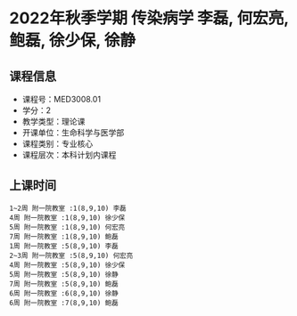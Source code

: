 # 2022年秋季学期 传染病学 李磊, 何宏亮, 鲍磊, 徐少保, 徐静






## 课程信息

- 课程号：MED3008.01
- 学分：2
- 教学类型：理论课
- 开课单位：生命科学与医学部
- 课程类别：专业核心
- 课程层次：本科计划内课程

## 上课时间

```
1~2周 附一院教室 :1(8,9,10) 李磊
4周 附一院教室 :1(8,9,10) 徐少保
5周 附一院教室 :1(8,9,10) 何宏亮
7周 附一院教室 :1(8,9,10) 鲍磊
1周 附一院教室 :5(8,9,10) 李磊
2~3周 附一院教室 :5(8,9,10) 何宏亮
4周 附一院教室 :5(8,9,10) 徐少保
5周 附一院教室 :5(8,9,10) 徐静
7周 附一院教室 :5(8,9,10) 鲍磊
6周 附一院教室 :6(8,9,10) 徐静
6周 附一院教室 :7(8,9,10) 鲍磊
```

